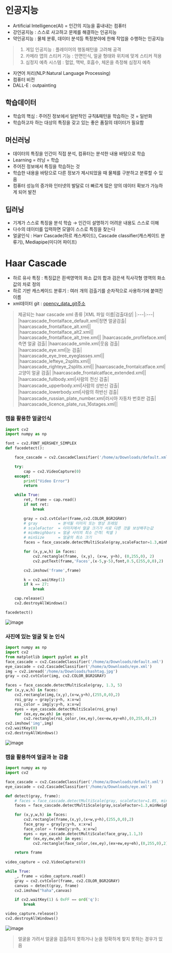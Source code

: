 # 인공지능
- Artificial Intelligence(AI) = 인간의 지능을 흉내내는 컴퓨터
- 강인공지능 : 스스로 사고하고 문제를 해결하는 인공지능
- 약인공지능 : 물체 분류, 데이터 분석등 특정분야에 한해 작업을 수행하는 인공지능
> 1. 게임 인공지능 : 플레이어의 행동패턴을 고려해 공격
> 2. 카메라 앱의 스티커 기능 : 안면인식, 얼굴 형태와 위치에 맞게 스티커 적용
> 3. 심정지 예측 시스템 : 혈압, 맥박, 호흡수, 체온을 측정해 심정지 예측
- 자연어 처리(NLP:Natural Language Processing)
- 컴퓨터 비전
- DALL-E : outpainting

## 학습데이터
- 학습의 핵심 : 주어진 정보에서 일반적인 규칙&패턴을 학습하는 것 = 일반화
- 학습하고자 하는 대상의 특징을 갖고 있는 좋은 품질의 데이터가 필요함

## 머신러닝
- 데이터의 특징을 인간이 직접 분석, 컴퓨터는 분석한 내용 바탕으로 학습
- Learning = 러닝 = 학습
- 주어진 정보에서 특징을 학습하는 것
- 학습한 내용을 바탕으로 다른 정보가 제시되었을 때 물체를 구분하고 분류할 수 있음
- 컴퓨터 성능의 증가와 인터넷의 발달로 더 빠르게 많은 양의 데이터 확보가 가능하게 되어 발전

## 딥러닝
- 기계가 스스로 특징을 분석 학습 → 인간이 설명하기 어려운 내용도 스스로 이해
- 다수의 데이터를 입력하면 모델이 스스로 특징을 찾는다
- 얼굴인식 : Harr Cascade(하르 캐스케이드), Cascade classifier(캐스케이드 분류기), Mediapipe(미디어 파이프)

# Haar Cascade
- 하르 유사 특징 : 특징값은 흰색영역의 화소 값의 합과 검은색 직사각형 영역의 화소 값의 차로 정의
- 하르 기반 캐스케이드 분류기 : 여러 개의 검출기를 순차적으로 사용하기에 붙여진 이름
- xml데이터 git : [opencv_data_git주소](https://github.com/opencv/opencv/tree/master/data/haarcascades)

> 제공되는 haar cascade xml 종류
>|XML 파일 이름|검출대상|
>|:---|:---|
>|haarcascade_frontalface_default.xml|정면 얼굴검출|
>|haarcascade_frontalface_alt.xml||
>|haarcascade_frontalface_alt2.xml||
>|haarcascade_frontalface_alt_tree.xml||
>|haarcascade_profileface.xml|측면 얼굴 검출|
>|haarcascade_smile.xml|웃음 검출|
>|haarcascade_eye.xml|눈 검출|
>|haarcascade_eye_tree_eyeglasses.xml||
>|haarcascade_lefteye_2splits.xml||
>|haarcascade_righteye_2splits.xml||
>|haarcascade_frontalcatface.xml|고양이 얼굴 검출|
>|haarcascade_frontalcatface_extended.xml||
>|haarcascade_fullbody.xml|사람의 전신 검출|
>|haarcascade_upperbody.xml|사람의 상반신 검출|
>|haarcascade_lowerbody.xml|사람의 하반신 검출|
>|haarcascade_russian_plate_number.xml|러시아 자동차 번호판 검출|
>|haarcascade_licence_plate_rus_16stages.xml||


### 캠을 활용한 얼굴인식
```python
import cv2
import numpy as np

font = cv2.FONT_HERSHEY_SIMPLEX
def facedetect():

    face_cascade = cv2.CascadeClassifier('/home/a/Downloads/default.xml')

    try:
        cap = cv2.VideoCapture(0)
    except:
        print("Video Error")
        return

    while True:
        ret, frame = cap.read()
        if not ret:
            break

        gray = cv2.cvtColor(frame,cv2.COLOR_BGR2GRAY)
        # gray         = 분석될 이미지 또는 영상 프레임
        # scaleFactor  = 이미지에서 얼굴 크기가 서로 다른 것을 보상해주는값 
        # minNeighbors = 얼굴 사이의 최소 간격( 픽셀 ) 
        # minSize      = 얼굴의 최소 크기
        faces = face_cascade.detectMultiScale(gray,scaleFactor=1.3,minNeighbors=5,minSize=(30,30))

        for (x,y,w,h) in faces:
            cv2.rectangle(frame, (x,y), (x+w, y+h), (0,255,0), 2)
            cv2.putText(frame,'Faces',(x-5,y-5),font,0.5,(255,0,0),2)

        cv2.imshow('frame',frame)

        k = cv2.waitKey(1)
        if k == 27:
            break

    cap.release()
    cv2.destroyAllWindows()

facedetect()
```
![image](https://github.com/zzeonii/OpenCV_study/assets/129237950/c444ae50-ad7d-451f-9a10-cab8f5a34f13)

### 사진에 있는 얼굴 및 눈 인식
```python
import numpy as np
import cv2
from matplotlib import pyplot as plt
face_cascade = cv2.CascadeClassifier('/home/a/Downloads/default.xml')
eye_cascade = cv2.CascadeClassifier('/home/a/Downloads/eye.xml')
img = cv2.imread('/home/a/Downloads/hashtag.jpg')
gray = cv2.cvtColor(img, cv2.COLOR_BGR2GRAY)

faces = face_cascade.detectMultiScale(gray, 1.3, 5)
for (x,y,w,h) in faces:
    cv2.rectangle(img,(x,y),(x+w,y+h),(255,0,0),2)
    roi_gray = gray[y:y+h, x:x+w]
    roi_color = img[y:y+h, x:x+w]
    eyes = eye_cascade.detectMultiScale(roi_gray)
    for (ex,ey,ew,eh) in eyes:
        cv2.rectangle(roi_color,(ex,ey),(ex+ew,ey+eh),(0,255,0),2)
cv2.imshow('img',img)
cv2.waitKey(0)
cv2.destroyAllWindows()
```
![image](https://github.com/zzeonii/OpenCV_study/assets/129237950/4f8b7754-e29f-4f8e-9467-2aef6f71a5a3)


### 캠을 활용하여 얼굴과 눈 검출
```python
import numpy as np
import cv2

face_cascade = cv2.CascadeClassifier('/home/a/Downloads/default.xml')
eye_cascade = cv2.CascadeClassifier('/home/a/Downloads/eye.xml')

def detect(gray, frame):
    # faces = face_cascade.detectMultiScale(gray, scaleFactor=1.05, minNeighbors=5, minSize=(100, 100), flags=cv2.CASE_SCALE_IMAGE)
    faces = face_cascade.detectMultiScale(gray,scaleFactor=1.3,minNeighbors=5,minSize=(30,30))

    for (x,y,w,h) in faces:
        cv2.rectangle(frame,(x,y),(x+w,y+h),(255,0,0),2)
        face_gray = gray[y:y+h, x:x+w]
        face_color = frame[y:y+h, x:x+w]
        eyes = eye_cascade.detectMultiScale(face_gray,1.1,3)
        for (ex,ey,ew,eh) in eyes:
            cv2.rectangle(face_color,(ex,ey),(ex+ew,ey+eh),(0,255,0),2)

    return frame
    
video_capture = cv2.VideoCapture(0)

while True:
    _, frame = video_capture.read()
    gray = cv2.cvtColor(frame, cv2.COLOR_BGR2GRAY)
    canvas = detect(gray, frame)
    cv2.imshow("haha",canvas)

    if cv2.waitKey(1) & 0xFF == ord('q'):
        break

video_capture.release()
cv2.destroyAllWindows()
```
![image](https://github.com/zzeonii/OpenCV_study/assets/129237950/7f9da2b6-e474-48af-82d3-ef316e419a1f)
> 얼굴을 가려서 얼굴을 검출하지 못하거나 눈을 정확하게 찾지 못하는 경우가 있음
